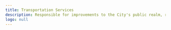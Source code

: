 ```yaml
---
title: Transportation Services
description: Responsible for improvements to the City's public realm, road right-of-way regulation and road repair and maintenance, which can result in road restrictions.
logo: null
---
```

